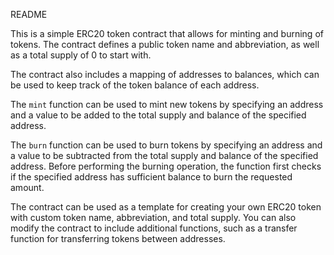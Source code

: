 README

This is a simple ERC20 token contract that allows for minting and burning of tokens. The contract defines a public token name and abbreviation, as well as a total supply of 0 to start with. 

The contract also includes a mapping of addresses to balances, which can be used to keep track of the token balance of each address.

The `mint` function can be used to mint new tokens by specifying an address and a value to be added to the total supply and balance of the specified address. 

The `burn` function can be used to burn tokens by specifying an address and a value to be subtracted from the total supply and balance of the specified address. Before performing the burning operation, the function first checks if the specified address has sufficient balance to burn the requested amount.

The contract can be used as a template for creating your own ERC20 token with custom token name, abbreviation, and total supply. You can also modify the contract to include additional functions, such as a transfer function for transferring tokens between addresses.